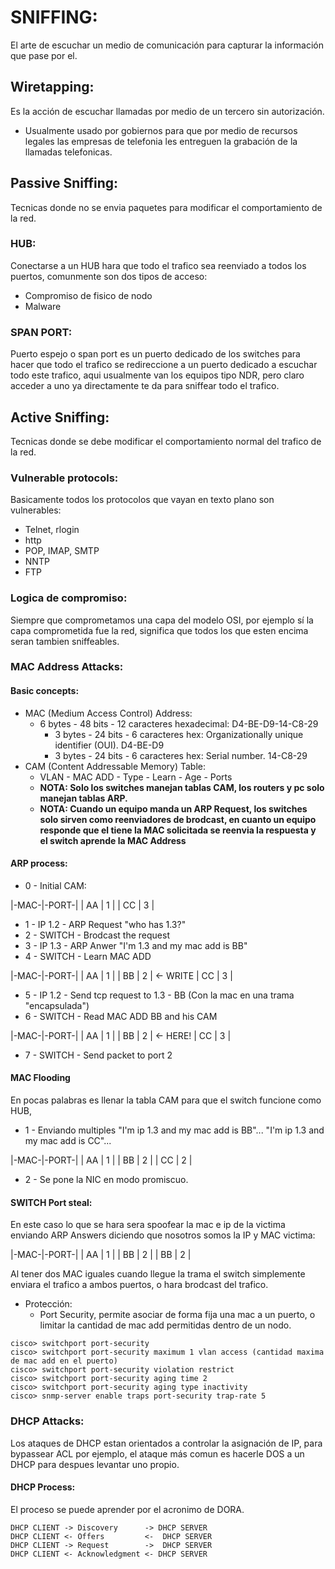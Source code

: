 # SNIFFING:
El arte de escuchar un medio de comunicación para capturar la información que pase por el.

## Wiretapping:
Es la acción de escuchar llamadas por medio de un tercero sin autorización.

- Usualmente usado por gobiernos para que por medio de recursos legales las empresas de telefonia les entreguen la grabación de la llamadas telefonicas.

## Passive Sniffing:
Tecnicas donde no se envia paquetes para modificar el comportamiento de la red.

### HUB: 
Conectarse a un HUB hara que todo el trafico sea reenviado a todos los puertos, comunmente son dos tipos de acceso:
  - Compromiso de fisico de nodo
  - Malware
 
### SPAN PORT:
Puerto espejo o span port es un puerto dedicado de los switches para hacer que todo el trafico se redireccione a un puerto dedicado a escuchar todo este trafico, aqui usualmente van los equipos tipo NDR, pero claro acceder a uno ya directamente te da para sniffear todo el trafico.

## Active Sniffing:
Tecnicas donde se debe modificar el comportamiento normal del trafico de la red.

### Vulnerable protocols:
Basicamente todos los protocolos que vayan en texto plano son vulnerables:

- Telnet, rlogin
- http
- POP, IMAP, SMTP
- NNTP
- FTP

### Logica de compromiso:
Siempre que comprometamos una capa del modelo OSI, por ejemplo sí la capa comprometida fue la red, significa que todos los que esten encima seran tambien sniffeables.

### MAC Address Attacks:

#### Basic concepts:
- MAC (Medium Access Control) Address:
  - 6 bytes - 48 bits - 12 caracteres hexadecimal: D4-BE-D9-14-C8-29
    - 3 bytes - 24 bits - 6 caracteres hex: Organizationally unique identifier (OUI). D4-BE-D9
    - 3 bytes - 24 bits - 6 caracteres hex: Serial number. 14-C8-29
- CAM (Content Addressable Memory) Table:
  - VLAN - MAC ADD - Type - Learn - Age - Ports
  - **NOTA: Solo los switches manejan tablas CAM, los routers y pc solo manejan tablas ARP.**
  - **NOTA: Cuando un equipo manda un ARP Request, los switches solo sirven como reenviadores de brodcast, en cuanto un equipo responde que el tiene la MAC solicitada se reenvia la respuesta y el switch aprende la MAC Address**
 
#### ARP process:
- 0 - Initial CAM:

|-MAC-|-PORT-|
| AA  | 1    |
| CC  | 3    |

- 1 - IP 1.2 - ARP Request "who has 1.3?"
- 2 - SWITCH - Brodcast the request
- 3 - IP 1.3 - ARP Anwer "I'm 1.3 and my mac add is BB"
- 4 - SWITCH - Learn MAC ADD
  
|-MAC-|-PORT-|
| AA  | 1    |
| BB  | 2    | <- WRITE
| CC  | 3    |

- 5 - IP 1.2 - Send tcp request to 1.3 - BB (Con la mac en una trama "encapsulada")
- 6 - SWITCH - Read MAC ADD BB and his CAM
  
|-MAC-|-PORT-|
| AA  | 1    |
| BB  | 2    | <- HERE!
| CC  | 3    |

- 7 - SWITCH - Send packet to port 2

#### MAC Flooding 
En pocas palabras es llenar la tabla CAM para que el switch funcione como HUB,

- 1 - Enviando multiples "I'm ip 1.3 and my mac add is BB"... "I'm ip 1.3 and my mac add is CC"... 

|-MAC-|-PORT-|
| AA  | 1    |
| BB  | 2    |
| CC  | 2    |

- 2 - Se pone la NIC en modo promiscuo.

#### SWITCH Port steal:
En este caso lo que se hara sera spoofear la mac e ip de la victima enviando ARP Answers diciendo que nosotros somos la IP y MAC victima:

|-MAC-|-PORT-|
| AA  | 1    |
| BB  | 2    |
| BB  | 2    |

Al tener dos MAC iguales cuando llegue la trama el switch simplemente enviara el trafico a ambos puertos, o hara brodcast del trafico.

- Protección:
  - Port Security, permite asociar de forma fija una mac a un puerto, o limitar la cantidad de mac add permitidas dentro de un nodo.
```
cisco> switchport port-security
cisco> switchport port-security maximum 1 vlan access (cantidad maxima de mac add en el puerto)
cisco> switchport port-security violation restrict
cisco> switchport port-security aging time 2
cisco> switchport port-security aging type inactivity
cisco> snmp-server enable traps port-security trap-rate 5
```

### DHCP Attacks:
Los ataques de DHCP estan orientados a controlar la asignación de IP, para bypassear ACL por ejemplo, el ataque más comun es hacerle DOS a un DHCP para despues levantar uno propio.

#### DHCP Process:
El proceso se puede aprender por el acronimo de DORA.
```
DHCP CLIENT -> Discovery      -> DHCP SERVER
DHCP CLIENT <- Offers         <-  DHCP SERVER
DHCP CLIENT -> Request        ->  DHCP SERVER
DHCP CLIENT <- Acknowledgment <- DHCP SERVER
```























